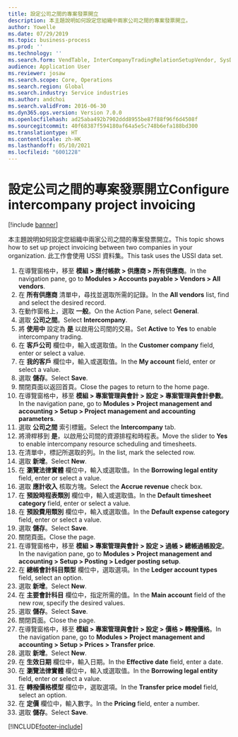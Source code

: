 ```yaml
---
title: 設定公司之間的專案發票開立
description: 本主題說明如何設定您組織中兩家公司之間的專案發票開立。
author: Yowelle
ms.date: 07/29/2019
ms.topic: business-process
ms.prod: ''
ms.technology: ''
ms.search.form: VendTable, InterCompanyTradingRelationSetupVendor, SysDataAreaSelectLookup, ProjParameters, ProjPosting, ProjTransferPrice
audience: Application User
ms.reviewer: josaw
ms.search.scope: Core, Operations
ms.search.region: Global
ms.search.industry: Service industries
ms.author: andchoi
ms.search.validFrom: 2016-06-30
ms.dyn365.ops.version: Version 7.0.0
ms.openlocfilehash: ad25aba492b7902ddd8955be87f88f96f6d4508f
ms.sourcegitcommit: 40f68387f594180af64a5e5c748b6efa188bd300
ms.translationtype: HT
ms.contentlocale: zh-HK
ms.lasthandoff: 05/10/2021
ms.locfileid: "6001228"
---
```

# <a name="configure-intercompany-project-invoicing"></a><span data-ttu-id="6c8c2-103">設定公司之間的專案發票開立</span><span class="sxs-lookup"><span data-stu-id="6c8c2-103">Configure intercompany project invoicing</span></span>

[!include [banner](../../includes/banner.md)]

<span data-ttu-id="6c8c2-104">本主題說明如何設定您組織中兩家公司之間的專案發票開立。</span><span class="sxs-lookup"><span data-stu-id="6c8c2-104">This topic shows how to set up project invoicing between two companies in your organization.</span></span> <span data-ttu-id="6c8c2-105">此工作會使用 USSI 資料集。</span><span class="sxs-lookup"><span data-stu-id="6c8c2-105">This task uses the USSI data set.</span></span>

1. <span data-ttu-id="6c8c2-106">在導覽窗格中，移至 **模組 > 應付帳款 > 供應商 > 所有供應商**。</span><span class="sxs-lookup"><span data-stu-id="6c8c2-106">In the navigation pane, go to **Modules > Accounts payable > Vendors > All vendors**.</span></span>
2. <span data-ttu-id="6c8c2-107">在 **所有供應商** 清單中，尋找並選取所需的記錄。</span><span class="sxs-lookup"><span data-stu-id="6c8c2-107">In the **All vendors** list, find and select the desired record.</span></span>
3. <span data-ttu-id="6c8c2-108">在動作窗格上，選取 **一般**。</span><span class="sxs-lookup"><span data-stu-id="6c8c2-108">On the Action Pane, select **General**.</span></span>
4. <span data-ttu-id="6c8c2-109">選取 **公司之間**。</span><span class="sxs-lookup"><span data-stu-id="6c8c2-109">Select **Intercompany**.</span></span>
5. <span data-ttu-id="6c8c2-110">將 **使用中** 設定為 **是** 以啟用公司間的交易。</span><span class="sxs-lookup"><span data-stu-id="6c8c2-110">Set **Active** to **Yes** to enable intercompany trading.</span></span>
6. <span data-ttu-id="6c8c2-111">在 **客戶公司** 欄位中，輸入或選取值。</span><span class="sxs-lookup"><span data-stu-id="6c8c2-111">In the **Customer company** field, enter or select a value.</span></span>
7. <span data-ttu-id="6c8c2-112">在 **我的客戶** 欄位中，輸入或選取值。</span><span class="sxs-lookup"><span data-stu-id="6c8c2-112">In the **My account** field, enter or select a value.</span></span>
8. <span data-ttu-id="6c8c2-113">選取 **儲存**。</span><span class="sxs-lookup"><span data-stu-id="6c8c2-113">Select **Save**.</span></span>
9. <span data-ttu-id="6c8c2-114">關閉頁面以返回首頁。</span><span class="sxs-lookup"><span data-stu-id="6c8c2-114">Close the pages to return to the home page.</span></span>
10. <span data-ttu-id="6c8c2-115">在導覽窗格中，移至 **模組 > 專案管理與會計 > 設定 > 專案管理與會計參數**。</span><span class="sxs-lookup"><span data-stu-id="6c8c2-115">In the navigation pane, go to **Modules > Project management and accounting > Setup > Project management and accounting parameters**.</span></span>
11. <span data-ttu-id="6c8c2-116">選取 **公司之間** 索引標籤。</span><span class="sxs-lookup"><span data-stu-id="6c8c2-116">Select the **Intercompany** tab.</span></span>
12. <span data-ttu-id="6c8c2-117">將滑桿移到 **是**，以啟用公司間的資源排程和時程表。</span><span class="sxs-lookup"><span data-stu-id="6c8c2-117">Move the slider to **Yes** to enable intercompany resource scheduling and timesheets.</span></span>
13. <span data-ttu-id="6c8c2-118">在清單中，標記所選取的列。</span><span class="sxs-lookup"><span data-stu-id="6c8c2-118">In the list, mark the selected row.</span></span>
14. <span data-ttu-id="6c8c2-119">選取 **新增**。</span><span class="sxs-lookup"><span data-stu-id="6c8c2-119">Select **New**.</span></span>
15. <span data-ttu-id="6c8c2-120">在 **瀏覽法律實體** 欄位中，輸入或選取值。</span><span class="sxs-lookup"><span data-stu-id="6c8c2-120">In the **Borrowing legal entity** field, enter or select a value.</span></span>
16. <span data-ttu-id="6c8c2-121">選取 **應計收入** 核取方塊。</span><span class="sxs-lookup"><span data-stu-id="6c8c2-121">Select the **Accrue revenue** check box.</span></span>
17. <span data-ttu-id="6c8c2-122">在 **預設時程表類別** 欄位中，輸入或選取值。</span><span class="sxs-lookup"><span data-stu-id="6c8c2-122">In the **Default timesheet category** field, enter or select a value.</span></span>
18. <span data-ttu-id="6c8c2-123">在 **預設費用類別** 欄位中，輸入或選取值。</span><span class="sxs-lookup"><span data-stu-id="6c8c2-123">In the **Default expense category** field, enter or select a value.</span></span>
19. <span data-ttu-id="6c8c2-124">選取 **儲存**。</span><span class="sxs-lookup"><span data-stu-id="6c8c2-124">Select **Save**.</span></span>
20. <span data-ttu-id="6c8c2-125">關閉頁面。</span><span class="sxs-lookup"><span data-stu-id="6c8c2-125">Close the page.</span></span>
21. <span data-ttu-id="6c8c2-126">在導覽窗格中，移至 **模組 > 專案管理與會計 > 設定 > 過帳 > 總帳過帳設定**。</span><span class="sxs-lookup"><span data-stu-id="6c8c2-126">In the navigation pane, go to **Modules > Project management and accounting > Setup > Posting > Ledger posting setup**.</span></span>
22. <span data-ttu-id="6c8c2-127">在 **總帳會計科目類型** 欄位中，選取選項。</span><span class="sxs-lookup"><span data-stu-id="6c8c2-127">In the **Ledger account types** field, select an option.</span></span>
23. <span data-ttu-id="6c8c2-128">選取 **新增**。</span><span class="sxs-lookup"><span data-stu-id="6c8c2-128">Select **New**.</span></span>
24. <span data-ttu-id="6c8c2-129">在 **主要會計科目** 欄位中，指定所需的值。</span><span class="sxs-lookup"><span data-stu-id="6c8c2-129">In the **Main account** field of the new row, specify the desired values.</span></span>
25. <span data-ttu-id="6c8c2-130">選取 **儲存**。</span><span class="sxs-lookup"><span data-stu-id="6c8c2-130">Select **Save**.</span></span>
26. <span data-ttu-id="6c8c2-131">關閉頁面。</span><span class="sxs-lookup"><span data-stu-id="6c8c2-131">Close the page.</span></span>
27. <span data-ttu-id="6c8c2-132">在導覽窗格中，移至 **模組 > 專案管理與會計 > 設定 > 價格 > 轉撥價格**。</span><span class="sxs-lookup"><span data-stu-id="6c8c2-132">In the navigation pane, go to **Modules > Project management and accounting > Setup > Prices > Transfer price**.</span></span>
28. <span data-ttu-id="6c8c2-133">選取 **新增**。</span><span class="sxs-lookup"><span data-stu-id="6c8c2-133">Select **New**.</span></span>
29. <span data-ttu-id="6c8c2-134">在 **生效日期** 欄位中，輸入日期。</span><span class="sxs-lookup"><span data-stu-id="6c8c2-134">In the **Effective date** field, enter a date.</span></span>
30. <span data-ttu-id="6c8c2-135">在 **瀏覽法律實體** 欄位中，輸入或選取值。</span><span class="sxs-lookup"><span data-stu-id="6c8c2-135">In the **Borrowing legal entity** field, enter or select a value.</span></span>
31. <span data-ttu-id="6c8c2-136">在 **轉撥價格模型** 欄位中，選取選項。</span><span class="sxs-lookup"><span data-stu-id="6c8c2-136">In the **Transfer price model** field, select an option.</span></span>
32. <span data-ttu-id="6c8c2-137">在 **定價** 欄位中，輸入數字。</span><span class="sxs-lookup"><span data-stu-id="6c8c2-137">In the **Pricing** field, enter a number.</span></span>
33. <span data-ttu-id="6c8c2-138">選取 **儲存**。</span><span class="sxs-lookup"><span data-stu-id="6c8c2-138">Select **Save**.</span></span>



[!INCLUDE[footer-include](../../includes/footer-banner.md)]